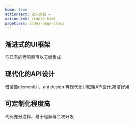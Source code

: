 ```yaml
---
home: true
actionText: 进入文档 →
actionLink: /table.html
pageClass: index-page-class
---
```


<div class="features" style='position:relative;z-index:1;background:transparent;'>
  <div class="feature">
    <h2>渐进式的UI框架</h2>
    <p>与已有的老项目可以无缝集成</p>
  </div>
  <div class="feature">
    <h2>现代化的API设计</h2>
    <p>借鉴自elementUI、ant design 等现代化UI框架API设计,简洁好用</p>
  </div>
  <div class="feature">
    <h2>可定制化程度高</h2>
    <p>代码充分注释，易于理解与二次开发</p>
  </div>
</div>

